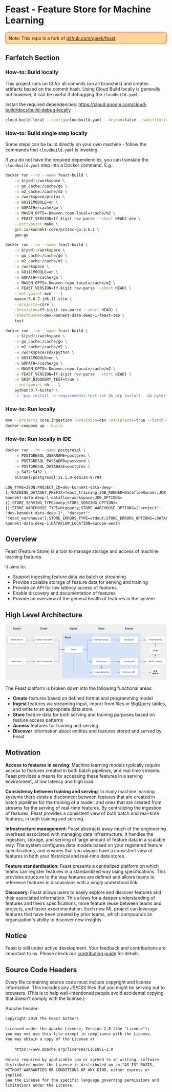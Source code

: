 # Feast - Feature Store for Machine Learning

<p style='border: 1px solid red; border-radius: 0.5rem; background-color: #ffd699; padding: 0.6rem;'>Note: This repo is a fork of <a href="https://github.com/gojek/feast">github.com/gojek/feast</a>.</p>

## Farfetch Section

### How-to: Build locally

This project runs on CI for all commits (on all branches) and creates artifacts based on the commit hash.
Using Cloud Build locally is generally not however, it can be useful if debugging the `cloudbuild.yaml`.

Install the required dependencies: https://cloud.google.com/cloud-build/docs/build-debug-locally

```bash
cloud-build-local --config=cloudbuild.yaml --dryrun=false --substitutions SHORT_SHA=$(git rev-parse --short HEAD) .
```

### How-to: Build single step locally

Some steps can be build directly on your own machine - follow the commands that `cloudbuild.yaml` is invoking.

If you do not have the required dependencies, you can translate the `cloudbuild.yaml` step into a Docker command. E.g.:

```bash
docker run --rm --name feast-build \
    -v $(pwd):/workspace \
    -v go_cache:/cache/go \
    -v m2_cache:/cache/m2 \
    -w /workspace/protos \
    -e GO111MODULE=on \
    -e GOPATH=/cache/go \
    -e MAVEN_OPTS=-Dmaven.repo.local=/cache/m2 \
    -e FEAST_VERSION=ff-$(git rev-parse --short HEAD)-dev \
    --entrypoint make \
    gcr.io/konnekt-core/protoc-go:3.6.1 \
    gen-go
```

```bash
docker run --rm --name feast-build \
    -v $(pwd):/workspace \
    -v go_cache:/cache/go \
    -v m2_cache:/cache/m2 \
    -w /workspace \
    -e GO111MODULE=on \
    -e GOPATH=/cache/go \
    -e MAVEN_OPTS=-Dmaven.repo.local=/cache/m2 \
    -e FEAST_VERSION=ff-$(git rev-parse --short HEAD) \
    --entrypoint mvn -- \
    maven:3.6.2-jdk-11-slim \
    --projects=core \
    -Drevision=ff-$(git rev-parse --short HEAD) \
    -Dtestbucket=dev-konnekt-data-deep-1-feast-tmp \
    test
```

```bash
docker run --rm --name feast-build \
    -v $(pwd):/workspace \
    -v go_cache:/cache/go \
    -v m2_cache:/cache/m2 \
    -w /workspace/sdk/python \
    -e GO111MODULE=on \
    -e GOPATH=/cache/go \
    -e MAVEN_OPTS=-Dmaven.repo.local=/cache/m2 \
    -e FEAST_VERSION=ff-$(git rev-parse --short HEAD) \
    -e SKIP_BIGQUERY_TEST=true \
    --entrypoint sh -- \
    python:3.7-buster \
    -c 'pip install -r requirements-test.txt && pip install . && pytest ./tests'
```

### How-to: Run locally

```bash
mvn --projects core,ingestion -Drevision=dev -DskipTests=true --batch-mode package
docker-compose up --build
```

### How-to: Run locally in IDE

```bash
docker run --rm --name postgresql \
    -e POSTGRESQL_USERNAME=postgres \
    -e POSTGRESQL_PASSWORD=password \
    -e POSTGRESQL_DATABASE=postgres \
    -p 5432:5432 \
    bitnami/postgresql:11.5.0-debian-9-r84
```

```text
LOG_TYPE=JSON;PROJECT_ID=dev-konnekt-data-deep-1;TRAINING_DATASET_PREFIX=feast_training;JOB_RUNNER=DataflowRunner;JOB_WORKSPACE=gs://dev-konnekt-data-deep-1-dataflow-workspace;JOB_OPTIONS={};STORE_SERVING_TYPE=noop;STORE_SERVING_OPTIONS={};STORE_WAREHOUSE_TYPE=bigquery;STORE_WAREHOUSE_OPTIONS={"project": "dev-konnekt-data-deep-1", "dataset": "feast_warehouse"};STORE_ERRORS_TYPE=stdout;STORE_ERRORS_OPTIONS=;DATAFLOW_PROJECT_ID=dev-konnekt-data-deep-1;DATAFLOW_LOCATION=europe-west4
```
## Overview

Feast (Feature Store) is a tool to manage storage and access of machine learning features.

It aims to:
* Support ingesting feature data via batch or streaming
* Provide scalable storage of feature data for serving and training
* Provide an API for low latency access of features
* Enable discovery and documentation of features
* Provide an overview of the general health of features in the system

## High Level Architecture

![Feast Architecture](docs/assets/arch.png)

The Feast platform is broken down into the following functional areas:

* __Create__ features based on defined format and programming model
* __Ingest__ features via streaming input, import from files or BigQuery tables, and write to an appropriate data store
* __Store__ feature data for both serving and training purposes based on feature access patterns
* __Access__ features for training and serving
* __Discover__ information about entities and features stored and served by Feast

## Motivation

__Access to features in serving__: Machine learning models typically require access to features created in both batch pipelines, and real time streams. Feast provides a means for accessing these features in a serving environment, at low latency and high load.

__Consistency between training and serving__: In many machine learning systems there exists a disconnect between features that are created in batch pipelines for the training of a model, and ones that are created from streams for the serving of real-time features. By centralizing the ingestion of features, Feast provides a consistent view of both batch and real-time features, in both training and serving.

__Infrastructure management__: Feast abstracts away much of the engineering overhead associated with managing data infrastructure. It handles the ingestion, storage, and serving of large amount of feature data in a scalable way. The system  configures data models based on your registered feature specifications, and ensures that you always have a consistent view of features in both your historical and real-time data stores.

__Feature standardisation__: Feast presents a centralized platform on which teams can register features in a standardized way using specifications. This provides structure to the way features are defined and allows teams to reference features in discussions with a singly understood link. 

__Discovery__: Feast allows users to easily explore and discover features and their associated information. This allows for a deeper understanding of features and theirs specifications, more feature reuse between teams and projects, and faster experimentation. Each new ML project can leverage features that have been created by prior teams, which compounds an organization's ability to discover new insights. 

## Notice

Feast is still under active development. Your feedback and contributions are important to us. Please check our [contributing guide](CONTRIBUTING.md) for details.

## Source Code Headers

Every file containing source code must include copyright and license
information. This includes any JS/CSS files that you might be serving out to
browsers. (This is to help well-intentioned people avoid accidental copying that
doesn't comply with the license.)

Apache header:

    Copyright 2019 The Feast Authors

    Licensed under the Apache License, Version 2.0 (the "License");
    you may not use this file except in compliance with the License.
    You may obtain a copy of the License at

        https://www.apache.org/licenses/LICENSE-2.0

    Unless required by applicable law or agreed to in writing, software
    distributed under the License is distributed on an "AS IS" BASIS,
    WITHOUT WARRANTIES OR CONDITIONS OF ANY KIND, either express or implied.
    See the License for the specific language governing permissions and
    limitations under the License.
